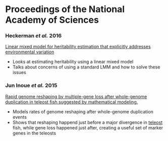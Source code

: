 # Proceedings of the National Academy of Sciences

### Heckerman *et al.* 2016
[Linear mixed model for heritability estimation that explicitly addresses environmental variation](http://www.pnas.org/content/113/27/7377.abstract?sid=ca87578e-b46b-4505-a63e-d15ccbf779d2)
 - Looks at estimating heritability using a linear mixed model
 - Talks about concerns of using a standard LMM and how to solve these issues

### Jun Inoue *et al.* 2015 
[Rapid genome reshaping by multiple-gene loss after whole-genome duplication in teleost fish suggested by mathematical modeling.](http://www.pnas.org/content/112/48/14918.abstract?sid=c3540042-d518-4de1-965c-96b4feae894c)
 - Models rates of genome reshaping after whole-genome duplication events
 - Shows that reshaping happend just before a major divergence in [teleost](http://www.wikiwand.com/en/Teleostei) fish, while gene loss happened just after, creating a useful set of marker genes in the teleosts
